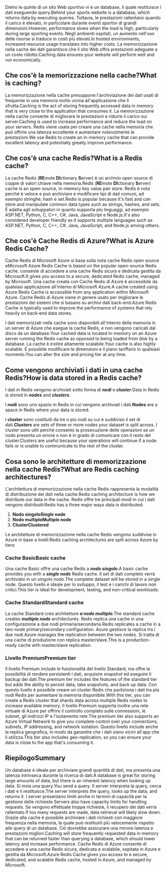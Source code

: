 <span data-ttu-id="4560b-101">Dietro le quinte di un sito Web sportivo vi è un database, il quale restituisce i dati eseguendo query.</span><span class="sxs-lookup"><span data-stu-id="4560b-101">Behind your sports website is a database, which returns data by executing queries.</span></span> <span data-ttu-id="4560b-102">Tuttavia, le prestazioni rallentano quando il carico è elevato, in particolare durante eventi sportivi di grandi dimensioni.</span><span class="sxs-lookup"><span data-stu-id="4560b-102">However, performance slows when the load is high, particularly during large sporting events.</span></span> <span data-ttu-id="4560b-103">Negli ambienti ospitati, un aumento nell'uso delle risorse si traduce in costi più elevati.</span><span class="sxs-lookup"><span data-stu-id="4560b-103">In hosted environments, increased resource usage translates into higher costs.</span></span> <span data-ttu-id="4560b-104">La memorizzazione nella cache dei dati garantisce che il sito Web offra prestazioni adeguate a un costo ridotto.</span><span class="sxs-lookup"><span data-stu-id="4560b-104">Caching data ensures your website will perform well and run economically.</span></span>

## <a name="what-is-caching"></a><span data-ttu-id="4560b-105">Che cos'è la memorizzazione nella cache?</span><span class="sxs-lookup"><span data-stu-id="4560b-105">What is caching?</span></span>

<span data-ttu-id="4560b-106">La memorizzazione nella cache presuppone l'archiviazione dei dati usati di frequente in una memoria molto vicina all'applicazione che li sfrutta.</span><span class="sxs-lookup"><span data-stu-id="4560b-106">Caching is the act of storing frequently accessed data in memory that is very close to the application that consumes it.</span></span> <span data-ttu-id="4560b-107">La memorizzazione nella cache consente di migliorare le prestazioni e ridurre il carico sui server.</span><span class="sxs-lookup"><span data-stu-id="4560b-107">Caching is used to increase performance and reduce the load on your servers.</span></span> <span data-ttu-id="4560b-108">Redis viene usata per creare una cache nella memoria che può offrire una latenza eccellente e aumentare notevolmente le prestazioni.</span><span class="sxs-lookup"><span data-stu-id="4560b-108">We use Redis to create an in-memory cache that can provide excellent latency and potentially greatly improve performance.</span></span>

## <a name="what-is-a-redis-cache"></a><span data-ttu-id="4560b-109">Che cos'è una cache Redis?</span><span class="sxs-lookup"><span data-stu-id="4560b-109">What is a Redis cache?</span></span>

<span data-ttu-id="4560b-110">La cache Redis (**RE**mote **DI**ctionary **S**erver) è un archivio open source di coppie di valori chiave nella memoria.</span><span class="sxs-lookup"><span data-stu-id="4560b-110">Redis (**RE**mote **DI**ctionary **S**erver) cache is an open-source, in-memory key value pair store.</span></span> <span data-ttu-id="4560b-111">Redis è nota perché è veloce e può archiviare e modificare tipi di dati comuni, ad esempio stringhe, hash e set.</span><span class="sxs-lookup"><span data-stu-id="4560b-111">Redis is popular because it's fast and can store and manipulate common data types such as strings, hashes, and sets.</span></span> <span data-ttu-id="4560b-112">È adatta agli sviluppatori in quanto supporta più linguaggi, ad esempio ASP.NET, Python, C, C++, C#, Java, JavaScript e Node.js.</span><span class="sxs-lookup"><span data-stu-id="4560b-112">It's also considered developer friendly as it supports multiple languages such as ASP.NET, Python, C, C++, C#, Java, JavaScript, and Node.js among others.</span></span>

## <a name="what-is-azure-redis-cache"></a><span data-ttu-id="4560b-113">Che cos'è Cache Redis di Azure?</span><span class="sxs-lookup"><span data-stu-id="4560b-113">What is Azure Redis Cache?</span></span>

<span data-ttu-id="4560b-114">Cache Redis di Microsoft Azure si basa sulla nota cache Redis open source e</span><span class="sxs-lookup"><span data-stu-id="4560b-114">Microsoft Azure Redis Cache is based on the popular open-source Redis cache.</span></span> <span data-ttu-id="4560b-115">consente di accedere a una cache Redis sicura e dedicata gestita da Microsoft.</span><span class="sxs-lookup"><span data-stu-id="4560b-115">It gives you access to a secure, dedicated Redis cache, managed by Microsoft.</span></span> <span data-ttu-id="4560b-116">Una cache creata con Cache Redis di Azure è accessibile da qualsiasi applicazione all'interno di Microsoft Azure.</span><span class="sxs-lookup"><span data-stu-id="4560b-116">A cache created using Azure Redis Cache is accessible from any application within Microsoft Azure.</span></span> <span data-ttu-id="4560b-117">Cache Redis di Azure viene in genere usato per migliorare le prestazioni dei sistemi che si basano su archivi dati back-end.</span><span class="sxs-lookup"><span data-stu-id="4560b-117">Azure Redis Cache is typically used to improve the performance of systems that rely heavily on back-end data stores.</span></span>

<span data-ttu-id="4560b-118">I dati memorizzati nella cache sono disponibili all'interno della memoria in un server di Azure che esegue la cache Redis, e non vengono caricati dal disco da un database.</span><span class="sxs-lookup"><span data-stu-id="4560b-118">Your cached data is located in-memory on an Azure server running the Redis cache as opposed to being loaded from disk by a database.</span></span> <span data-ttu-id="4560b-119">La cache è inoltre altamente scalabile.</span><span class="sxs-lookup"><span data-stu-id="4560b-119">Your cache is also highly scalable.</span></span> <span data-ttu-id="4560b-120">È possibile modificare le dimensioni e il piano tariffario in qualsiasi momento.</span><span class="sxs-lookup"><span data-stu-id="4560b-120">You can alter the size and pricing tier at any time.</span></span>

## <a name="how-is-data-stored-in-a-redis-cache"></a><span data-ttu-id="4560b-121">Come vengono archiviati i dati in una cache Redis?</span><span class="sxs-lookup"><span data-stu-id="4560b-121">How is data stored in a Redis cache?</span></span>

<span data-ttu-id="4560b-122">I dati in Redis vengono archiviati sotto forma di _**nodi**_ e _**cluster**_.</span><span class="sxs-lookup"><span data-stu-id="4560b-122">Data in Redis is stored in _**nodes**_ and _**clusters**_.</span></span>

<span data-ttu-id="4560b-123">I **nodi** sono uno spazio in Redis in cui vengono archiviati i dati.</span><span class="sxs-lookup"><span data-stu-id="4560b-123">**Nodes** are a space in Redis where your data is stored.</span></span>

<span data-ttu-id="4560b-124">I **cluster** sono costituiti da tre o più nodi su cui è suddiviso il set di dati.</span><span class="sxs-lookup"><span data-stu-id="4560b-124">**Clusters** are sets of three or more nodes your dataset is split across.</span></span> <span data-ttu-id="4560b-125">I cluster sono utili perché consento la prosecuzione delle operazioni se un nodo presenta un errore o non è in grado di comunicare con il resto del cluster.</span><span class="sxs-lookup"><span data-stu-id="4560b-125">Clusters are useful because your operations will continue if a node fails or is unable to communicate to the rest of the cluster.</span></span>

## <a name="what-are-redis-caching-architectures"></a><span data-ttu-id="4560b-126">Cosa sono le architetture di memorizzazione nella cache Redis?</span><span class="sxs-lookup"><span data-stu-id="4560b-126">What are Redis caching architectures?</span></span>

<span data-ttu-id="4560b-127">L'architettura di memorizzazione nella cache Redis rappresenta la modalità di distribuzione dei dati nella cache.</span><span class="sxs-lookup"><span data-stu-id="4560b-127">Redis caching architecture is how we distribute our data in the cache.</span></span> <span data-ttu-id="4560b-128">Redis offre tre principali modi in cui i dati vengono distribuiti:</span><span class="sxs-lookup"><span data-stu-id="4560b-128">Redis has a three major ways data is distributed:</span></span>

1. <span data-ttu-id="4560b-129">**Nodo singolo**</span><span class="sxs-lookup"><span data-stu-id="4560b-129">**Single node**</span></span>
1. <span data-ttu-id="4560b-130">**Nodo multiplo**</span><span class="sxs-lookup"><span data-stu-id="4560b-130">**Multiple node**</span></span>
1. <span data-ttu-id="4560b-131">**Cluster**</span><span class="sxs-lookup"><span data-stu-id="4560b-131">**Clustered**</span></span>

<span data-ttu-id="4560b-132">Le architetture di memorizzazione nella cache Redis vengono suddivise in Azure in base a livelli:</span><span class="sxs-lookup"><span data-stu-id="4560b-132">Redis caching architectures are split across Azure by tiers:</span></span>

### <a name="basic-cache"></a><span data-ttu-id="4560b-133">Cache Basic</span><span class="sxs-lookup"><span data-stu-id="4560b-133">Basic cache</span></span>

<span data-ttu-id="4560b-134">Una cache Basic offre una cache Redis a _**nodo singolo**_.</span><span class="sxs-lookup"><span data-stu-id="4560b-134">A basic cache provides you with a _**single node**_ Redis cache.</span></span> <span data-ttu-id="4560b-135">Il set di dati completo verrà archiviato in un singolo nodo.</span><span class="sxs-lookup"><span data-stu-id="4560b-135">The complete dataset will be stored in a single node.</span></span> <span data-ttu-id="4560b-136">Questo livello è ideale per lo sviluppo, il test e i carichi di lavoro non critici.</span><span class="sxs-lookup"><span data-stu-id="4560b-136">This tier is ideal for development, testing, and non-critical workloads.</span></span>

### <a name="standard-cache"></a><span data-ttu-id="4560b-137">Cache Standard</span><span class="sxs-lookup"><span data-stu-id="4560b-137">Standard cache</span></span>

<span data-ttu-id="4560b-138">La cache Standard crea architetture _**a nodo multiplo**_.</span><span class="sxs-lookup"><span data-stu-id="4560b-138">The standard cache creates _**multiple node**_ architectures.</span></span> <span data-ttu-id="4560b-139">Redis replica una cache in una configurazione a due nodi primaria/secondaria.</span><span class="sxs-lookup"><span data-stu-id="4560b-139">Redis replicates a cache in a two-node primary/secondary configuration.</span></span> <span data-ttu-id="4560b-140">Azure gestisce la replica tra i due nodi.</span><span class="sxs-lookup"><span data-stu-id="4560b-140">Azure manages the replication between the two nodes.</span></span> <span data-ttu-id="4560b-141">Si tratta di una cache di produzione con replica master/slave.</span><span class="sxs-lookup"><span data-stu-id="4560b-141">This is a production-ready cache with master/slave replication.</span></span>

### <a name="premium-tier"></a><span data-ttu-id="4560b-142">Livello Premium</span><span class="sxs-lookup"><span data-stu-id="4560b-142">Premium tier</span></span>

<span data-ttu-id="4560b-143">Il livello Premium include le funzionalità del livello Standard, ma offre la possibilità di rendere persistenti i dati, acquisire snapshot ed eseguire il backup dei dati.</span><span class="sxs-lookup"><span data-stu-id="4560b-143">The premium tier includes the features of the standard tier but adds the ability to persist data, take snapshots, and back up data.</span></span> <span data-ttu-id="4560b-144">Con questo livello è possibile creare un cluster Redis che partiziona i dati tra più nodi Redis per aumentare la memoria disponibile.</span><span class="sxs-lookup"><span data-stu-id="4560b-144">With this tier, you can create a Redis cluster that shards data across multiple Redis nodes to increase available memory.</span></span> <span data-ttu-id="4560b-145">Il livello Premium supporta inoltre una rete virtuale di Azure per offrire il controllo completo sulle connessioni, le subnet, gli indirizzi IP e l'isolamento rete.</span><span class="sxs-lookup"><span data-stu-id="4560b-145">The premium tier also supports an Azure Virtual Network to give you complete control over your connections, subnets, IP addressing, and network isolation.</span></span> <span data-ttu-id="4560b-146">Questo livello include anche la replica geografica, in modo da garantire che i dati siano vicini all'app che li utilizza.</span><span class="sxs-lookup"><span data-stu-id="4560b-146">This tier also includes geo-replication, so you can ensure your data is close to the app that's consuming it.</span></span>

## <a name="summary"></a><span data-ttu-id="4560b-147">Riepilogo</span><span class="sxs-lookup"><span data-stu-id="4560b-147">Summary</span></span>

<span data-ttu-id="4560b-148">Un database è ideale per archiviare grandi quantità di dati, ma presenta una latenza intrinseca durante la ricerca di dati.</span><span class="sxs-lookup"><span data-stu-id="4560b-148">A database is great for storing large amounts of data, but there is an inherent latency when looking up data.</span></span> <span data-ttu-id="4560b-149">Si invia una query.</span><span class="sxs-lookup"><span data-stu-id="4560b-149">You send a query.</span></span> <span data-ttu-id="4560b-150">Il server interpreta la query, cerca i dati e li restituisce.</span><span class="sxs-lookup"><span data-stu-id="4560b-150">The server interprets the query, looks up the data, and returns it.</span></span> <span data-ttu-id="4560b-151">I server presentano limiti anche in termini di capacità per la gestione delle richieste.</span><span class="sxs-lookup"><span data-stu-id="4560b-151">Servers also have capacity limits for handling requests.</span></span> <span data-ttu-id="4560b-152">Se vengono effettuate troppe richieste, il recupero dei dati verrà rallentato.</span><span class="sxs-lookup"><span data-stu-id="4560b-152">If too many requests are made, data retrieval will likely slow down.</span></span> <span data-ttu-id="4560b-153">Grazie alla cache è possibile archiviare i dati richiesti con maggiore frequenza nella memoria, la quale può restituirli più velocemente rispetto alle query di un database. Ciò dovrebbe assicurare una minore latenza e prestazioni migliori.</span><span class="sxs-lookup"><span data-stu-id="4560b-153">Caching will store frequently requested data in memory that can be returned faster than querying a database, which should lower latency and increase performance.</span></span> <span data-ttu-id="4560b-154">Cache Redis di Azure consente di accedere a una cache Redis sicura, dedicata e scalabile, ospitata in Azure e gestita da Microsoft.</span><span class="sxs-lookup"><span data-stu-id="4560b-154">Azure Redis Cache gives you access to a secure, dedicated, and scalable Redis cache, hosted in Azure, and managed by Microsoft.</span></span>
